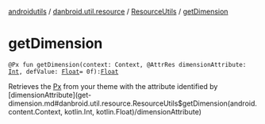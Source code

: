 [androidutils](../../index.md) / [danbroid.util.resource](../index.md) / [ResourceUtils](index.md) / [getDimension](./get-dimension.md)

# getDimension

`@Px fun getDimension(context: Context, @AttrRes dimensionAttribute: `[`Int`](https://kotlinlang.org/api/latest/jvm/stdlib/kotlin/-int/index.html)`, defValue: `[`Float`](https://kotlinlang.org/api/latest/jvm/stdlib/kotlin/-float/index.html)` = 0f): `[`Float`](https://kotlinlang.org/api/latest/jvm/stdlib/kotlin/-float/index.html)

Retrieves the [Px](#) from your theme with the attribute identified by [dimensionAttribute](get-dimension.md#danbroid.util.resource.ResourceUtils$getDimension(android.content.Context, kotlin.Int, kotlin.Float)/dimensionAttribute)

